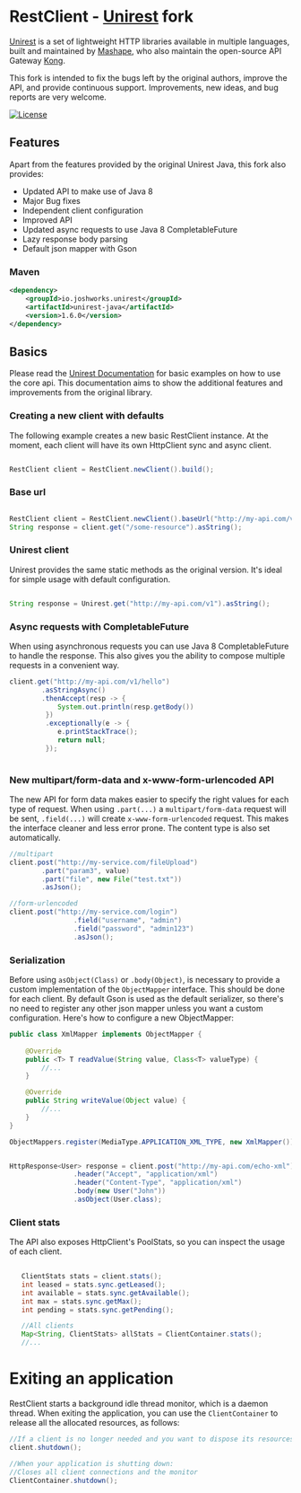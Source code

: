 # RestClient - [Unirest](https://github.com/Mashape/unirest-java) fork


[Unirest](http://unirest.io) is a set of lightweight HTTP libraries available in multiple languages, built and maintained 
by [Mashape](https://github.com/Mashape), who also maintain the open-source API Gateway 
[Kong](https://github.com/Mashape/kong).

This fork is intended to fix the bugs left by the original authors, improve the API, and provide continuous support.
Improvements, new ideas, and bug reports are very welcome. 



[![License][license-image]][license-url]


## Features

Apart from the features provided by the original Unirest Java, this fork also provides:

* Updated API to make use of Java 8
* Major Bug fixes
* Independent client configuration
* Improved API
* Updated async requests to use Java 8 CompletableFuture
* Lazy response body parsing
* Default json mapper with Gson


### Maven

```xml
<dependency>
    <groupId>io.joshworks.unirest</groupId>
    <artifactId>unirest-java</artifactId>
    <version>1.6.0</version>
</dependency>
```

## Basics

Please read the [Unirest Documentation](https://github.com/Mashape/unirest-java) for basic examples on how to use the core api.
This documentation aims to show the additional features and improvements from the original library.


### Creating a new client with defaults
The following example creates a new basic RestClient instance. At the moment, each client will have its own 
HttpClient sync and async client.

```java

RestClient client = RestClient.newClient().build();

```

### Base url

```java

RestClient client = RestClient.newClient().baseUrl("http://my-api.com/v1").build();
String response = client.get("/some-resource").asString();

```

### Unirest client
Unirest provides the same static methods as the original version. It's ideal for simple usage with default configuration. 

```java

String response = Unirest.get("http://my-api.com/v1").asString();

```

### Async requests with CompletableFuture
When using asynchronous requests you can use Java 8 CompletableFuture to handle the response.
This also gives you the ability to compose multiple requests in a convenient way. 

```java
client.get("http://my-api.com/v1/hello")
        .asStringAsync()
        .thenAccept(resp -> {
            System.out.println(resp.getBody())
         })
         .exceptionally(e -> {
            e.printStackTrace();
            return null;
         });
         
```

### New multipart/form-data and x-www-form-urlencoded API
The new API for form data makes easier to specify the right values for each type of request. When using `.part(...)` a 
`multipart/form-data` request will be sent, `.field(...)` will create `x-www-form-urlencoded` request. This makes the interface cleaner and less error prone.
The content type is also set automatically.

```java
//multipart
client.post("http://my-service.com/fileUpload")
        .part("param3", value)
        .part("file", new File("test.txt"))
        .asJson();

//form-urlencoded
client.post("http://my-service.com/login")
                .field("username", "admin")
                .field("password", "admin123")
                .asJson();

```

### Serialization
Before using `asObject(Class)` or `.body(Object)`, is necessary to provide a custom implementation of the `ObjectMapper` interface.
This should be done for each client.
By default Gson is used as the default serializer, so there's no need to register any other json mapper unless you want a custom configuration.
Here's how to configure a new ObjectMapper:

```java
public class XmlMapper implements ObjectMapper {
   
    @Override
    public <T> T readValue(String value, Class<T> valueType) {
        //...
    }

    @Override
    public String writeValue(Object value) {
        //...
    }
}

ObjectMappers.register(MediaType.APPLICATION_XML_TYPE, new XmlMapper());


HttpResponse<User> response = client.post("http://my-api.com/echo-xml")
                .header("Accept", "application/xml")
                .header("Content-Type", "application/xml")
                .body(new User("John"))
                .asObject(User.class);

```

### Client stats
The API also exposes HttpClient's PoolStats, so you can inspect the usage of each client.

```java
   
   ClientStats stats = client.stats();
   int leased = stats.sync.getLeased();
   int available = stats.sync.getAvailable();
   int max = stats.sync.getMax();
   int pending = stats.sync.getPending();

   //All clients
   Map<String, ClientStats> allStats = ClientContainer.stats();
   //...

```

# Exiting an application

RestClient starts a background idle thread monitor, which is a daemon thread. 
When exiting the application, you can use the `ClientContainer` to release all the allocated resources, as follows:

```java
//If a client is no longer needed and you want to dispose its resources
client.shutdown();

//When your application is shutting down:
//Closes all client connections and the monitor
ClientContainer.shutdown();

```

[license-url]: https://github.com/josueeduardo/rest-client/blob/master/LICENSE
[license-image]: https://img.shields.io/badge/license-MIT-blue.svg?style=flat
